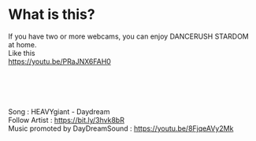 # What is this?
If you have two or more webcams, you can enjoy DANCERUSH STARDOM at home.\
Like this\
https://youtu.be/PRaJNX6FAH0
\
\
\
\
\
\
Song : HEAVYgiant - Daydream \
Follow Artist : https://bit.ly/3hvk8bR \
Music promoted by DayDreamSound : https://youtu.be/8FjqeAVy2Mk
